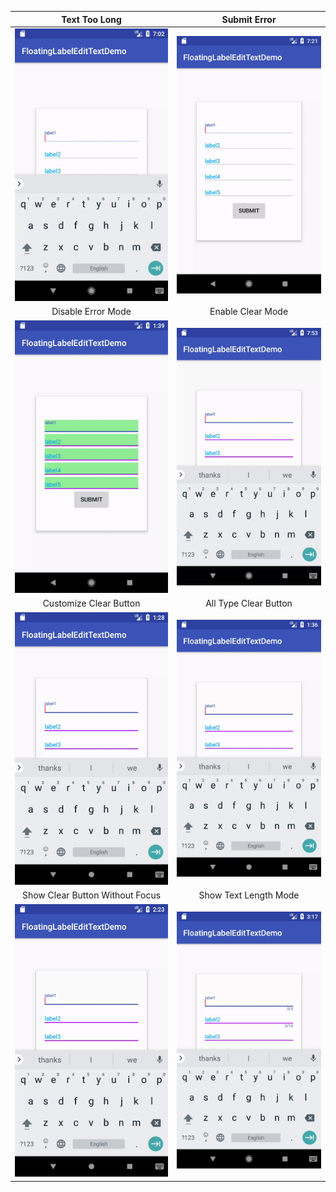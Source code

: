 |Text Too Long|Submit Error|
|:---:|:---:|
|![](../art/long_text_demo.gif)|![](../art/submit_error_demo.gif)|
|Disable Error Mode|Enable Clear Mode|
|![](../art/disable_error_demo.gif)|![](../art/clear_mode_demo.gif)|
|Customize Clear Button|All Type Clear Button|
|![](../art/customize_clear_button_demo.gif)|![](../art/all_type_clear_button_demo.gif)|
|Show Clear Button Without Focus|Show Text Length Mode|
|![](../art/show_clear_btn_withour_focus_demo.gif)|![](../art/show_max_length_demo.gif)|
